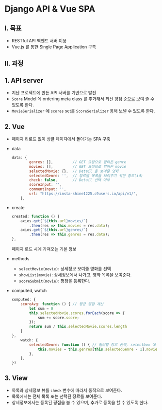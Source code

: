 # Django API & Vue SPA

## I. 목표

- RESTful API 백엔드 서버 이용
- Vue.js 를 통한 Single Page Application 구축

## II. 과정

## 1. API server

* 지난 프로젝트에 만든 API 서버를 기반으로 발전
* `Score` Model 에 ordering meta class 를 추가해서 최신 평점 순으로 보여 줄 수 있도록 한다.
* `MovieSerializer` 에 `scores` set를 `ScoreSerializer` 통해 보낼 수 있도록 한다.


## 2. Vue

* 페이지 리로드 없이 싱글 페이지에서 돌아가는 SPA 구축

* data

    ```js
    data: {
            genres: [],			// GET 요청으로 받아온 genre
            movies: [],			// GET 요청으로 받아온 movie
            selectedMovie: {},	// Detail 을 보여줄 영화
            selectedGenre: '', 	// 장르별 목록을 보여주기 위한 장르(id)
            check: false, 		// Detail 선택 여부
            scoreInput: '',
            commentInput: '',
            url: "https://insta-shine1225.c9users.io/api/v1/",
        },
    ```

* create

    ```js
    created: function () {
        axios.get(`${this.url}movies/`)
            .then(res => this.movies = res.data);
        axios.get(`${this.url}genres/`)
            .then(res => this.genres = res.data);
    },
    ```

    페이지 로드 시에 가져오는 기본 정보

* methods

    * `selectMovie(movie)`:  상세정보 보여줄 영화를 선택
    * `showList(movie)`:  상세정보에서 나가고, 영화 목록을 보여준다.
    * `scoreSubmit(movie)`:  평점을 등록한다.

* computed, watch

    ```js
    computed: {
        scoreAvg: function () {	// 평균 평점 계산
            let sum = 0
            this.selectedMovie.scores.forEach(score => {
                sum += score.score;
            });
            return sum / this.selectedMovie.scores.length
        }
    },
        watch: {
            selectedGenre: function () { // 필터할 장르 선택, selectbox 에 bind
                this.movies = this.genres[this.selectedGenre - 1].movies
            },
        },
    })
    ```



## 3. View

* 목록과 상세정보 뷰를 `check` 변수에 따라서 동적으로 보여준다.
* 목록에서는 전체 목록 또는 선택된 장르를 보여준다.
* 상세정보에서는 등록된 평점을 볼 수 있으며, 추가로 등록을 할 수 있도록 한다.



